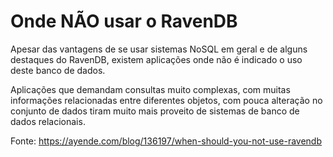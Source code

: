 # Onde NÃO usar o RavenDB

Apesar das vantagens de se usar sistemas NoSQL em geral e de alguns destaques do RavenDB, existem aplicações onde não é indicado o uso deste banco de dados.

Aplicações que demandam consultas muito complexas, com muitas informações relacionadas entre diferentes objetos, com pouca alteração no conjunto de dados tiram muito mais proveito de sistemas de banco de dados relacionais.

Fonte:
https://ayende.com/blog/136197/when-should-you-not-use-ravendb
<!--stackedit_data:
eyJoaXN0b3J5IjpbMTY4NjQ4MjIzNywxNTg5MTkwNzM2XX0=
-->